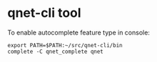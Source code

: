 qnet-cli tool
=============

To enable autocomplete feature type in console:

	export PATH=$PATH:~/src/qnet-cli/bin
	complete -C qnet_complete qnet